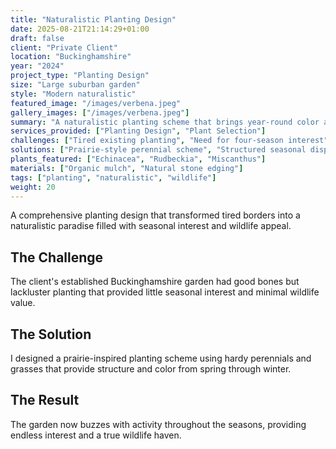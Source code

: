 ```yaml
---
title: "Naturalistic Planting Design"
date: 2025-08-21T21:14:29+01:00
draft: false
client: "Private Client"
location: "Buckinghamshire"
year: "2024"
project_type: "Planting Design"
size: "Large suburban garden"
style: "Modern naturalistic"
featured_image: "/images/verbena.jpeg"
gallery_images: ["/images/verbena.jpeg"]
summary: "A naturalistic planting scheme that brings year-round color and wildlife to an established garden."
services_provided: ["Planting Design", "Plant Selection"]
challenges: ["Tired existing planting", "Need for four-season interest"]
solutions: ["Prairie-style perennial scheme", "Structured seasonal displays"]
plants_featured: ["Echinacea", "Rudbeckia", "Miscanthus"]
materials: ["Organic mulch", "Natural stone edging"]
tags: ["planting", "naturalistic", "wildlife"]
weight: 20
---
```


A comprehensive planting design that transformed tired borders into a naturalistic paradise filled with seasonal interest and wildlife appeal.

## The Challenge

The client's established Buckinghamshire garden had good bones but lackluster planting that provided little seasonal interest and minimal wildlife value.

## The Solution

I designed a prairie-inspired planting scheme using hardy perennials and grasses that provide structure and color from spring through winter.

## The Result

The garden now buzzes with activity throughout the seasons, providing endless interest and a true wildlife haven.
